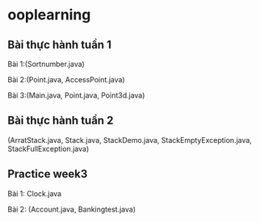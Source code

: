 # ooplearning
## Bài thực hành tuần 1
Bài 1:(Sortnumber.java)

Bài 2:(Point.java, AccessPoint.java)

Bài 3:(Main.java, Point.java, Point3d.java)

## Bài thực hành tuần 2
(ArratStack.java, Stack.java, StackDemo.java, StackEmptyException.java, StackFullException.java)

## Practice week3
Bài 1: Clock.java

Bài 2: (Account.java, Bankingtest.java)
